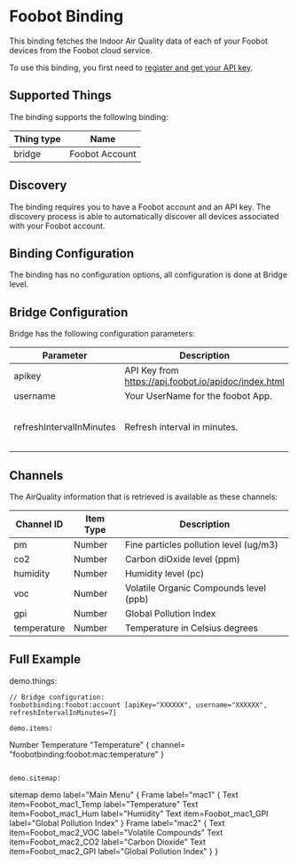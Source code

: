 # Foobot Binding

This binding fetches the Indoor Air Quality data of each of your Foobot devices from the Foobot cloud service.

To use this binding, you first need to [register and get your API key](https://api.foobot.io/apidoc/index.html).

## Supported Things

The binding supports the following binding:

| Thing type               | Name          
|--------------------------|---------------
| bridge                   | Foobot Account


## Discovery

The binding requires you to have a Foobot account and an API key.
The discovery process is able to automatically discover all devices associated with your Foobot account.

## Binding Configuration

The binding has no configuration options, all configuration is done at Bridge level.

## Bridge Configuration

Bridge has the following configuration parameters:

| Parameter                 | Description                                          | Required
|---------------------------|------------------------------------------------------|---------
| apikey                    | API Key from https://api.foobot.io/apidoc/index.html | Mandatory
| username                  | Your UserName for the foobot App.                    | Mandatory
| refreshIntervalInMinutes  | Refresh interval in minutes.                         | Optional, the default value is 7 minutes.



## Channels

The AirQuality information that is retrieved is available as these channels:

| Channel ID      | Item Type | Description                                  
|-----------------|-----------|---------------------------------------
| pm              | Number    | Fine particles pollution level (ug/m3)
| co2             | Number    | Carbon diOxide level (ppm)
| humidity        | Number    | Humidity level (pc)
| voc             | Number    | Volatile Organic Compounds level (ppb)
| gpi             | Number    | Global Pollution Index
| temperature     | Number    | Temperature in Celsius degrees


## Full Example

demo.things:

```
// Bridge configuration:
foobotbinding:foobot:account [apiKey="XXXXXX", username="XXXXXX", refreshIntervalInMinutes=7]

demo.items:

```
Number Temperature  "Temperature" <temperature> { channel= "foobotbinding:foobot:mac:temperature" }
```

demo.sitemap:

```
sitemap demo label="Main Menu"
{
    Frame label="mac1"  {
                Text item=Foobot_mac1_Temp label="Temperature"
                Text item=Foobot_mac1_Hum label="Humidity"
                Text item=Foobot_mac1_GPI label="Global Pollution Index"
    }
    Frame label="mac2"  {
                Text item=Foobot_mac2_VOC label="Volatile Compounds"
                Text item=Foobot_mac2_CO2 label="Carbon Dioxide"
                Text item=Foobot_mac2_GPI label="Global Pollution Index"
    }
}
```
